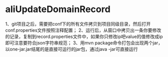 # aliUpdateDomainRecord
1、git项目之后，需要把conf下的所有文件拷贝到项目同级目录，然后打开conf.properties文件按照注释配置；
2、运行后，从窗口中拷贝出一条你要修改的记录，复制到record.properties文件中，如果你只修改ip吧value的值修改成ip即可注意要符合json字符串规范；
3、用mvn package命令打包会出现两个jar，以one-jar.jar结尾的是直接可运行的jar包，通过java -jar可直接运行
